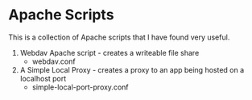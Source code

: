 # Apache Scripts
This is a collection of Apache scripts that I have found very useful.

1) Webdav Apache script - creates a writeable file share
    - webdav.conf
2) A Simple Local Proxy - creates a proxy to an app being hosted on a localhost port 
    - simple-local-port-proxy.conf
